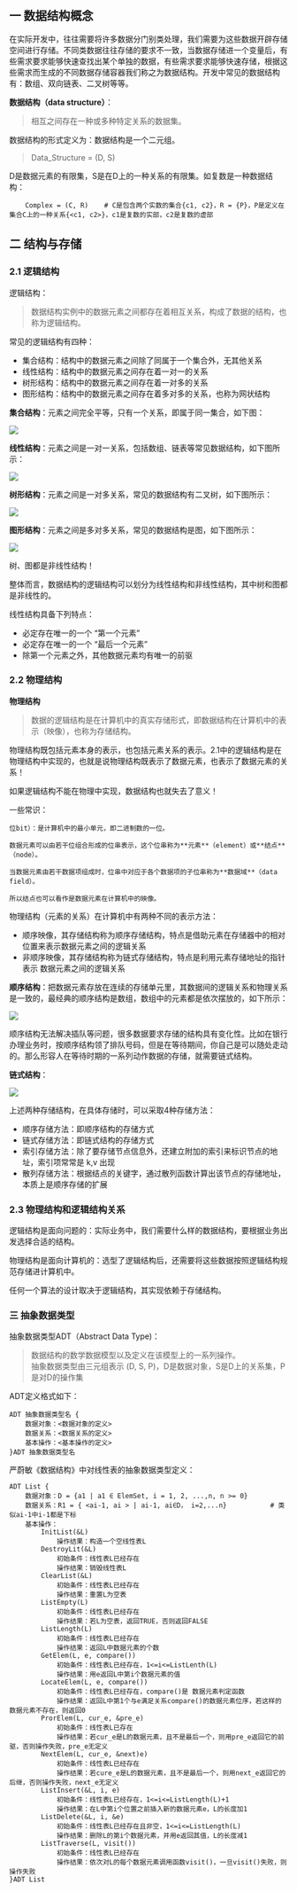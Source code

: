 ## 一 数据结构概念

在实际开发中，往往需要将许多数据分门别类处理，我们需要为这些数据开辟存储空间进行存储。不同类数据往往存储的要求不一致，当数据存储进一个变量后，有些需求要求能够快速查找出某个单独的数据，有些需求要求能够快速存储，根据这些需求而生成的不同数据存储容器我们称之为数据结构。开发中常见的数据结构有：数组、双向链表、二叉树等等。  

**数据结构（data structure）**：
> 相互之间存在一种或多种特定关系的数据集。    

数据结构的形式定义为：数据结构是一个二元组。
> Data_Structure = (D, S)           

D是数据元素的有限集，S是在D上的一种关系的有限集。如复数是一种数据结构：
```
    Complex = (C, R)    # C是包含两个实数的集合{c1, c2}，R = {P}，P是定义在集合C上的一种关系{<c1, c2>}，c1是复数的实部，c2是复数的虚部
```

## 二 结构与存储

### 2.1 逻辑结构

逻辑结构：
> 数据结构实例中的数据元素之间都存在着相互关系，构成了数据的结构，也称为逻辑结构。

常见的逻辑结构有四种：
- 集合结构：结构中的数据元素之间除了同属于一个集合外，无其他关系
- 线性结构：结构中的数据元素之间存在着一对一的关系
- 树形结构：结构中的数据元素之间存在着一对多的关系
- 图形结构：结构中的数据元素之间存在着多对多的关系，也称为网状结构

**集合结构**：元素之间完全平等，只有一个关系，即属于同一集合，如下图：  

![](../images/new-algorithm/01-01.svg)

**线性结构**：元素之间是一对一关系，包括数组、链表等常见数据结构，如下图所示：  

![](../images/new-algorithm/01-02.svg)

**树形结构**：元素之间是一对多关系，常见的数据结构有二叉树，如下图所示：    

![](../images/new-algorithm/01-03.svg)  

**图形结构**：元素之间是多对多关系，常见的数据结构是图，如下图所示：  

![](../images/new-algorithm/01-04.svg) 

树、图都是非线性结构！  

整体而言，数据结构的逻辑结构可以划分为线性结构和非线性结构，其中树和图都是非线性的。    

线性结构具备下列特点：
- 必定存在唯一的一个 “第一个元素”
- 必定存在唯一的一个 “最后一个元素”
- 除第一个元素之外，其他数据元素均有唯一的前驱


### 2.2 物理结构

**物理结构**
> 数据的逻辑结构是在计算机中的真实存储形式，即数据结构在计算机中的表示（映像），也称为存储结构。

物理结构既包括元素本身的表示，也包括元素关系的表示。2.1中的逻辑结构是在物理结构中实现的，也就是说物理结构既表示了数据元素，也表示了数据元素的关系！  

如果逻辑结构不能在物理中实现，数据结构也就失去了意义！   

一些常识：
```
位bit）：是计算机中的最小单元，即二进制数的一位。

数据元素可以由若干位组合形成的位串表示，这个位串称为**元素**（element）或**结点**（node）。

当数据元素由若干数据项组成时，位串中对应于各个数据项的子位串称为**数据域**（data field）。  

所以结点也可以看作是数据元素在计算机中的映像。  
```

物理结构（元素的关系）在计算机中有两种不同的表示方法：
- 顺序映像，其存储结构称为顺序存储结构，特点是借助元素在存储器中的相对位置来表示数据元素之间的逻辑关系
- 非顺序映像，其存储结构称为链式存储结构，特点是利用元素存储地址的指针表示 数据元素之间的逻辑关系


**顺序结构**：把数据元素存放在连续的存储单元里，其数据间的逻辑关系和物理关系是一致的，最经典的顺序结构是数组，数组中的元素都是依次摆放的，如下所示：  

![](../images/new-algorithm/01-05.svg) 

顺序结构无法解决插队等问题，很多数据要求存储的结构具有变化性。比如在银行办理业务时，按顺序结构领了排队号码，但是在等待期间，你自己是可以随处走动的。那么形容人在等待时期的一系列动作数据的存储，就需要链式结构。    

**链式结构**：

![](../images/new-algorithm/01-06.svg) 

上述两种存储结构，在具体存储时，可以采取4种存储方法：
- 顺序存储方法：即顺序结构的存储方式
- 链式存储方法：即链式结构的存储方式
- 索引存储方法：除了要存储节点信息外，还建立附加的索引来标识节点的地址，索引项常常是 k,v 出现
- 散列存储方法：根据结点的关键字，通过散列函数计算出该节点的存储地址，本质上是顺序存储的扩展


### 2.3 物理结构和逻辑结构关系

逻辑结构是面向问题的：实际业务中，我们需要什么样的数据结构，要根据业务出发选择合适的结构。  

物理结构是面向计算机的：选型了逻辑结构后，还需要将这些数据按照逻辑结构规范存储进计算机中。  

任何一个算法的设计取决于逻辑结构，其实现依赖于存储结构。  


### 三 抽象数据类型 

抽象数据类型ADT（Abstract Data Type)：
> 数据结构的数学数据模型以及定义在该模型上的一系列操作。    
> 抽象数据类型由三元组表示 (D, S, P)，D是数据对象，S是D上的关系集，P是对D的操作集

ADT定义格式如下：
```
ADT 抽象数据类型名 {
    数据对象：<数据对象的定义>
    数据关系：<数据关系的定义>
    基本操作：<基本操作的定义>
}ADT 抽象数据类型名
```

严蔚敏《数据结构》中对线性表的抽象数据类型定义：
```
ADT List {
    数据对象：D = {a1 | a1 ∈ ElemSet, i = 1, 2, ...,n, n >= 0}
    数据关系：R1 = { <ai-1, ai > | ai-1, ai∈D， i=2,...n}           # 类似ai-1中i-1都是下标
    基本操作：
        InitList(&L)
            操作结果：构造一个空线性表L
        DestroyLit(&L)
            初始条件：线性表L已经存在
            操作结果：销毁线性表L
        ClearList(&L)
            初始条件：线性表L已经存在
            操作结果：重置L为空表
        ListEmpty(L)
            初始条件：线性表L已经存在
            操作结果：若L为空表，返回TRUE，否则返回FALSE
        ListLength(L)
            初始条件：线性表L已经存在
            操作结果：返回L中数据元素的个数
        GetElem(L, e, compare())
            初始条件：线性表L已经存在，1<=i<=ListLenth(L)
            操作结果：用e返回L中第i个数据元素的值
        LocateElem(L, e, compare())
            初始条件：线性表L已经存在，compare()是 数据元素判定函数
            操作结果：返回L中第1个与e满足关系compare()的数据元素位序，若这样的数据元素不存在，则返回0
        ProrElem(L, cur_e, &pre_e)
            初始条件：线性表L已存在
            操作结果：若cur_e是L的数据元素，且不是最后一个，则用pre_e返回它的前驱，否则操作失败，pre_e无定义
        NextElem(L, cur_e, &next)e)
            初始条件：线性表L已经存在
            操作结果：若cure_e是L的数据元素，且不是最后一个，则用next_e返回它的后继，否则操作失败，next_e无定义
        ListInsert(&L, i, e)
            初始条件：线性表L已经存在，1<=i<=ListLength(L)+1
            操作结果：在L中第i个位置之前插入新的数据元素e，L的长度加1
        ListDelete(&L, i, &e)
            初始条件：线性表L已经存在且非空，1<=i<=ListLength(L)
            操作结果：删除L的第i个数据元素，并用e返回其值，L的长度减1
        ListTraverse(L, visit())
            初始条件：线性表L已经存在
            操作结果：依次对L的每个数据元素调用函数visit()，一旦visit()失败，则操作失败
}ADT List
```